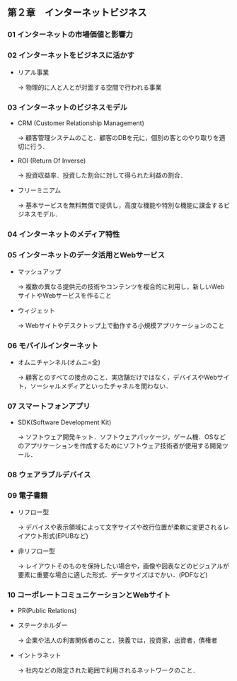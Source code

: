 ## 第２章　インターネットビジネス

### 01 インターネットの市場価値と影響力

### 02 インターネットをビジネスに活かす

- リアル事業

  &rarr; 物理的に人と人とが対面する空間で行われる事業

### 03  インターネットのビジネスモデル

- CRM (Customer Relationship Management)

  &rarr; 顧客管理システムのこと．顧客のDBを元に，個別の客とのやり取りを適切に行う．

- ROI (Return Of Inverse)

  &rarr; 投資収益率．投資した割合に対して得られた利益の割合．

- フリーミニアム

  &rarr; 基本サービスを無料無償で提供し，高度な機能や特別な機能に課金するビジネスモデル．

### 04 インターネットのメディア特性

 ### 05 インターネットのデータ活用とWebサービス

- マッシュアップ

  &rarr; 複数の異なる提供元の技術やコンテンツを複合的に利用し，新しいWebサイトやWebサービスを作ること

- ウィジェット

  &rarr; Webサイトやデスクトップ上で動作する小規模アプリケーションのこと

### 06 モバイルインターネット

- オムニチャンネル(オムニ=全)

  &rarr; 顧客とのすべての接点のこと．実店舗だけではなく，デバイスやWebサイト，ソーシャルメディアといったチャネルを問わない．

### 07 スマートフォンアプリ

- SDK(Software Development Kit)

  &rarr; ソフトウェア開発キット．ソフトウェアパッケージ，ゲーム機．OSなどのアプリケーションを作成するためにソフトウェア技術者が使用する開発ツール．

### 08 ウェアラブルデバイス

### 09 電子書籍

- リフロー型

  &rarr; デバイスや表示領域によって文字サイズや改行位置が柔軟に変更されるレイアウト形式(EPUBなど)

- 非リフロー型

  &rarr; レイアウトそのものを保持したい場合や，画像や図表などのビジュアルが要素に重要な場合に適した形式．データサイズはでかい．(PDFなど)

### 10 コーポレートコミュニケーションとWebサイト

- PR(Public Relations)

- ステークホルダー

  &rarr; 企業や法人の利害関係者のこと．狭義では，投資家，出資者，債権者

- イントラネット

  &rarr; 社内などの限定された範囲で利用されるネットワークのこと．